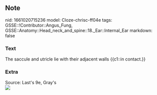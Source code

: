## Note
nid: 1661020715236
model: Cloze-chrisc-ff04e
tags: GSSE::!Contributor::Angus_Fung, GSSE::Anatomy::Head_neck_and_spine::18._Ear::Internal_Ear
markdown: false

### Text
The saccule and utricle lie with their adjacent walls {{c1::in contact.}}

### Extra
<div>
  <div>
    Source: Last's 9e, Gray's
  </div>
  <div><img src=
  "paste-5e2b4906d425845b6ffba5b363ac03d79de4258c.jpg"></div>
</div>
